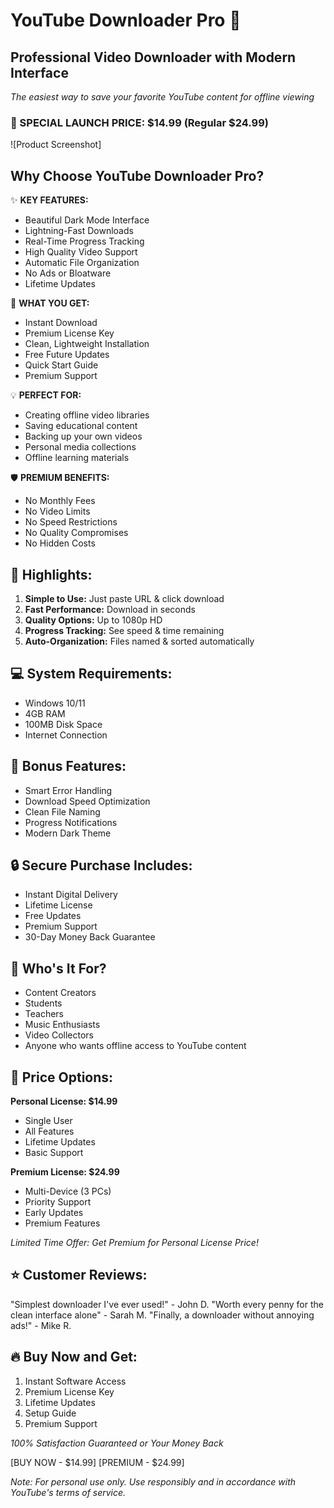 # YouTube Downloader Pro 🎥

## Professional Video Downloader with Modern Interface
*The easiest way to save your favorite YouTube content for offline viewing*

### 🌟 SPECIAL LAUNCH PRICE: $14.99 (Regular $24.99)

![Product Screenshot]

## Why Choose YouTube Downloader Pro?

✨ **KEY FEATURES:**
- Beautiful Dark Mode Interface
- Lightning-Fast Downloads
- Real-Time Progress Tracking
- High Quality Video Support
- Automatic File Organization
- No Ads or Bloatware
- Lifetime Updates

🚀 **WHAT YOU GET:**
- Instant Download
- Premium License Key
- Clean, Lightweight Installation
- Free Future Updates
- Quick Start Guide
- Premium Support

💡 **PERFECT FOR:**
- Creating offline video libraries
- Saving educational content
- Backing up your own videos
- Personal media collections
- Offline learning materials

🛡️ **PREMIUM BENEFITS:**
- No Monthly Fees
- No Video Limits
- No Speed Restrictions
- No Quality Compromises
- No Hidden Costs

## 🎯 Highlights:
1. **Simple to Use:** Just paste URL & click download
2. **Fast Performance:** Download in seconds
3. **Quality Options:** Up to 1080p HD
4. **Progress Tracking:** See speed & time remaining
5. **Auto-Organization:** Files named & sorted automatically

## 💻 System Requirements:
- Windows 10/11
- 4GB RAM
- 100MB Disk Space
- Internet Connection

## 🎁 Bonus Features:
- Smart Error Handling
- Download Speed Optimization
- Clean File Naming
- Progress Notifications
- Modern Dark Theme

## 🔒 Secure Purchase Includes:
- Instant Digital Delivery
- Lifetime License
- Free Updates
- Premium Support
- 30-Day Money Back Guarantee

## 👥 Who's It For?
- Content Creators
- Students
- Teachers
- Music Enthusiasts
- Video Collectors
- Anyone who wants offline access to YouTube content

## 🎯 Price Options:

**Personal License: $14.99**
- Single User
- All Features
- Lifetime Updates
- Basic Support

**Premium License: $24.99**
- Multi-Device (3 PCs)
- Priority Support
- Early Updates
- Premium Features

*Limited Time Offer: Get Premium for Personal License Price!*

## ⭐ Customer Reviews:
"Simplest downloader I've ever used!" - John D.
"Worth every penny for the clean interface alone" - Sarah M.
"Finally, a downloader without annoying ads!" - Mike R.

## 🔥 Buy Now and Get:
1. Instant Software Access
2. Premium License Key
3. Lifetime Updates
4. Setup Guide
5. Premium Support

*100% Satisfaction Guaranteed or Your Money Back*

[BUY NOW - $14.99] 
[PREMIUM - $24.99]

*Note: For personal use only. Use responsibly and in accordance with YouTube's terms of service.*
